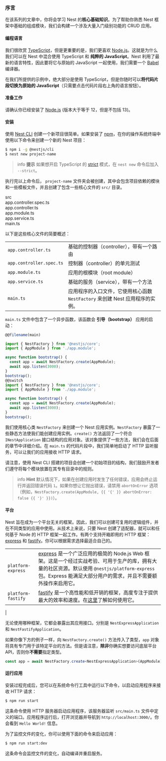### 序言

在该系列的文章中，你将会学习 Nest 的**核心基础知识**。为了帮助你熟悉 Nest 框架中基础的组成模块，我们会构建一个涉及大量入门级别功能的 CRUD 应用。

#### 编程语言

我们很欣赏 [TypeScript](https://www.typescriptlang.org/)，但是更重要的是，我们更喜欢 [Node.js](https://nodejs.org/en/)。这就是为什么我们可以在 Nest 中混合使用 TypeScript 和 **纯粹的 JavaScript**。Nest 利用了最新的语言特性，因此要将它与原始的 JavaScript 一起使用，我们需要一个 [Babel](https://babeljs.io/) 编译器。

在我们所提供的示例中，绝大部分是使用 TypeScript，但是你随时可以**将代码片段切换为原始的 JavaScript**（只需要点击代码片段右上角的语言按钮）。

#### 准备工作

请确认你已经安装了 [Node.js](https://nodejs.org/zh-cn/) (版本大于等于 12，但是不包括 13)。

#### 安装

使用 [Nest CLI](/cli/overview) 创建一个新项目很简单。如果安装了 [npm](https://www.npmjs.com/)，在你的操作系统终端中使用以下命令来创建一个新的 Nest 项目：

```bash
$ npm i -g @nestjs/cli
$ nest new project-name
```

> info **提示** 如果想开启 TypeScript 的 [strict](https://www.typescriptlang.org/zh/tsconfig#strict) 模式，在 `nest new` 命令后加入 `--strict`。

执行完以上命令后， `project-name` 文件夹会被创建，其中会包含项目依赖的模块和一些模板文件，并且创建了包含一些核心文件的 `src/` 目录。

<div class="file-tree">
  <div class="item">src</div>
  <div class="children">
    <div class="item">app.controller.spec.ts</div>
    <div class="item">app.controller.ts</div>
    <div class="item">app.module.ts</div>
    <div class="item">app.service.ts</div>
    <div class="item">main.ts</div>
  </div>
</div>

以下是这些核心文件的简要概述：

|                          |                                                                                                                     |
| ------------------------ | ------------------------------------------------------------------------------------------------------------------- |
| `app.controller.ts`      | 基础的控制器（controller），带有一个路由                                                                         |
| `app.controller.spec.ts` | 控制器（controller）的单元测试                                                                              |
| `app.module.ts`          | 应用的根模块（root module）                                                                                |
| `app.service.ts`         | 基础的服务（service），带有一个方法                                                                          |
| `main.ts`                | 应用程序的入口文件，它使用核心函数 `NestFactory` 来创建 Nest 应用程序的实例。 |

`main.ts` 文件中包含了一个异步函数，该函数会 **引导（bootstrap）** 应用的启动：

```typescript
@@filename(main)

import { NestFactory } from '@nestjs/core';
import { AppModule } from './app.module';

async function bootstrap() {
  const app = await NestFactory.create(AppModule);
  await app.listen(3000);
}
bootstrap();
@@switch
import { NestFactory } from '@nestjs/core';
import { AppModule } from './app.module';

async function bootstrap() {
  const app = await NestFactory.create(AppModule);
  await app.listen(3000);
}
bootstrap();
```

我们使用核心类 `NestFactory` 来创建一个 Nest 应用实例。`NestFactory` 暴露了一些静态方法使我们能创建应用实例。`create()` 方法返回了一个符合`INestApplication` 接口结构的应用对象。该对象提供了一些方法，我们会在后面的章节中详细介绍。在 `main.ts` 的代码片段中，我们简单地启动了 HTTP 监听服务，可以让我们的应用接收 HTTP 请求。

请注意，使用 Nest CLI 搭建的项目会创建一个初始项目的结构，我们鼓励开发者们遵守将每个模块放置在其专有目录中的规则。

> info **Hint** 默认情况下，如果在创建应用时发生了任何错误，应用会终止运行并返回错误代码 `1`。如果你想让它抛出错误，请禁用 `abortOnError` 选项（例如，`NestFactory.create(AppModule, {{ '{' }} abortOnError: false {{ '}' }})`）。

<app-banner-courses></app-banner-courses>

#### 平台

Nest 旨在成为一个平台无关的框架。因此，我们可以创建可复用的逻辑组件，并在不同类型的应用中使用。从技术上来说，只要 Nest 创建了适配器，就可以和任何基于 Node 的 HTTP 框架一起工作。有两个支持开箱即用的 HTTP 框架：[express](https://expressjs.com/zh-cn/) 和 [fastify](https://www.fastify.cn/)。你可以根据需求选择最适合自己的。

|                    |                                                                                                                                                                                                                                                                                                                                    |
| ------------------ | ---------------------------------------------------------------------------------------------------------------------------------------------------------------------------------------------------------------------------------------------------------------------------------------------------------------------------------- |
| `platform-express` | [express](https://expressjs.com/zh-cn/) 是一个广泛应用的极简的 Node.js Web 框架。这是一个经过实战考验、可用于生产的库，拥有大量的社区资源。默认使用 `@nestjs/platform-express` 包。Express 能满足大部分用户的需求，并且不需要额外操作来启用它。|
| `platform-fastify` | [fastify](https://www.fastify.cn/) 是一个高性能和低开销的框架，高度专注于提供最大的效率和速度。在[这里](/techniques/performance)了解如何使用它。
|

无论使用哪种框架，它都会暴露出其应用接口。分别是 `NestExpressApplication` 和 `NestFastifyApplication`。

如果你像下方的例子一样，向 `NestFactory.create()` 方法传入了类型，`app` 对象将具有专门用于该特定平台的方法。但是请注意，**除非**你确实想要访问底层平台 API，否则你**不需要**指定类型。

```typescript
const app = await NestFactory.create<NestExpressApplication>(AppModule);
```

#### 运行应用

安装过程完成后，您可以在系统命令行工具中运行以下命令，以启动应用程序来接收 HTTP 请求：

```bash
$ npm run start
```

这条命令使用 HTTP 服务器启动应用程序，该服务器监听 `src/main.ts` 文件中定义的端口。应用程序运行后，打开浏览器并导航到 `http://localhost:3000/`。你会看到 `Hello World!` 信息。

为了监控文件的变化，你可以使用下面的命令来启动应用：

```bash
$ npm run start:dev
```

这条命令会监控文件的变化，自动编译并重启服务。
